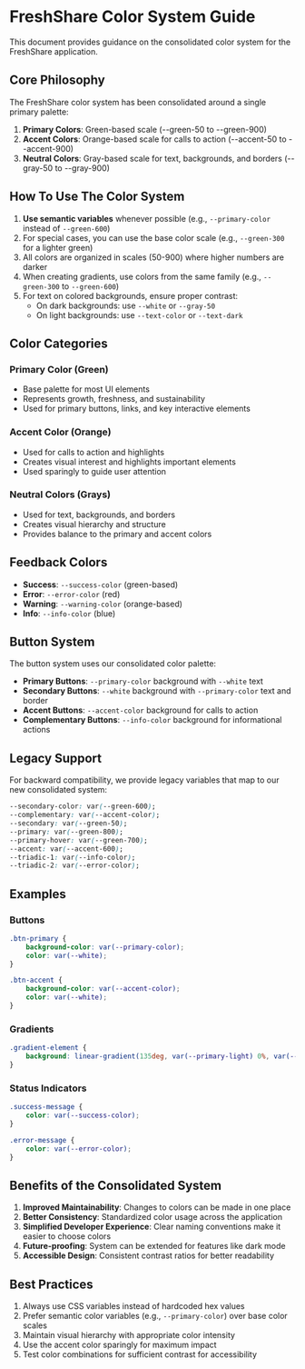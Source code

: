 # FreshShare Color System Guide

This document provides guidance on the consolidated color system for the FreshShare application.

## Core Philosophy

The FreshShare color system has been consolidated around a single primary palette:

1. **Primary Colors**: Green-based scale (--green-50 to --green-900)
2. **Accent Colors**: Orange-based scale for calls to action (--accent-50 to --accent-900)
3. **Neutral Colors**: Gray-based scale for text, backgrounds, and borders (--gray-50 to --gray-900)

## How To Use The Color System

1. **Use semantic variables** whenever possible (e.g., `--primary-color` instead of `--green-600`)
2. For special cases, you can use the base color scale (e.g., `--green-300` for a lighter green)
3. All colors are organized in scales (50-900) where higher numbers are darker
4. When creating gradients, use colors from the same family (e.g., `--green-300` to `--green-600`)
5. For text on colored backgrounds, ensure proper contrast:
   - On dark backgrounds: use `--white` or `--gray-50`
   - On light backgrounds: use `--text-color` or `--text-dark`

## Color Categories

### Primary Color (Green)
- Base palette for most UI elements
- Represents growth, freshness, and sustainability
- Used for primary buttons, links, and key interactive elements

### Accent Color (Orange)
- Used for calls to action and highlights
- Creates visual interest and highlights important elements
- Used sparingly to guide user attention

### Neutral Colors (Grays)
- Used for text, backgrounds, and borders
- Creates visual hierarchy and structure
- Provides balance to the primary and accent colors

## Feedback Colors

- **Success**: `--success-color` (green-based)
- **Error**: `--error-color` (red)
- **Warning**: `--warning-color` (orange-based)
- **Info**: `--info-color` (blue)

## Button System

The button system uses our consolidated color palette:

- **Primary Buttons**: `--primary-color` background with `--white` text
- **Secondary Buttons**: `--white` background with `--primary-color` text and border
- **Accent Buttons**: `--accent-color` background for calls to action
- **Complementary Buttons**: `--info-color` background for informational actions

## Legacy Support

For backward compatibility, we provide legacy variables that map to our new consolidated system:

```css
--secondary-color: var(--green-600);
--complementary: var(--accent-color);
--secondary: var(--green-50);
--primary: var(--green-800);
--primary-hover: var(--green-700);
--accent: var(--accent-600);
--triadic-1: var(--info-color);
--triadic-2: var(--error-color);
```

## Examples

### Buttons
```css
.btn-primary {
    background-color: var(--primary-color);
    color: var(--white);
}

.btn-accent {
    background-color: var(--accent-color);
    color: var(--white);
}
```

### Gradients
```css
.gradient-element {
    background: linear-gradient(135deg, var(--primary-light) 0%, var(--primary-color) 100%);
}
```

### Status Indicators
```css
.success-message {
    color: var(--success-color);
}

.error-message {
    color: var(--error-color);
}
```

## Benefits of the Consolidated System

1. **Improved Maintainability**: Changes to colors can be made in one place
2. **Better Consistency**: Standardized color usage across the application
3. **Simplified Developer Experience**: Clear naming conventions make it easier to choose colors
4. **Future-proofing**: System can be extended for features like dark mode
5. **Accessible Design**: Consistent contrast ratios for better readability

## Best Practices

1. Always use CSS variables instead of hardcoded hex values
2. Prefer semantic color variables (e.g., `--primary-color`) over base color scales
3. Maintain visual hierarchy with appropriate color intensity
4. Use the accent color sparingly for maximum impact
5. Test color combinations for sufficient contrast for accessibility
